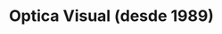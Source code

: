 ---
title: "Optica Visual (desde 1989)"
url: /asuncion-paraguay/optica-visual-desde-1989-estados-unidos-27/
shop: óptico
---